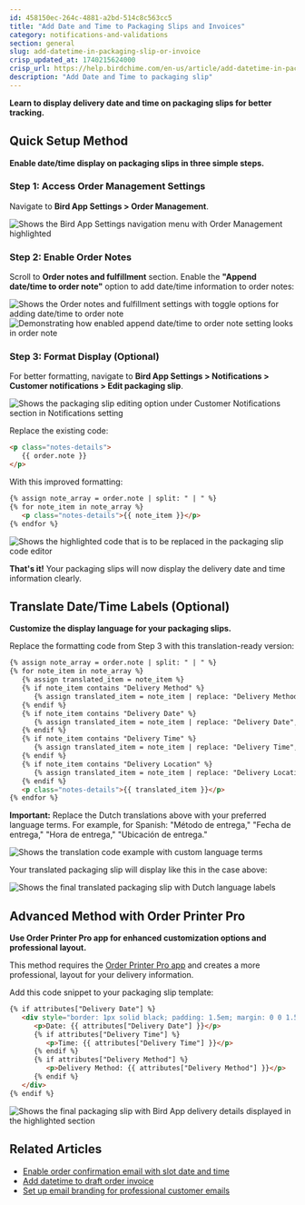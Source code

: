 ```yaml
---
id: 458150ec-264c-4881-a2bd-514c8c563cc5
title: "Add Date and Time to Packaging Slips and Invoices"
category: notifications-and-validations
section: general
slug: add-datetime-in-packaging-slip-or-invoice
crisp_updated_at: 1740215624000
crisp_url: https://help.birdchime.com/en-us/article/add-datetime-in-packaging-slip-or-invoice-m9smdk/
description: "Add Date and Time to packaging slip"
---
```


**Learn to display delivery date and time on packaging slips for better tracking.**

## Quick Setup Method

**Enable date/time display on packaging slips in three simple steps.**

### Step 1: Access Order Management Settings

Navigate to **Bird App Settings > Order Management**.

![Shows the Bird App Settings navigation menu with Order Management highlighted](https://storage.crisp.chat/users/helpdesk/website/ca826b447482b000/screenshot-2025-01-05-at-11441_1gz7zgy.png)

### Step 2: Enable Order Notes

Scroll to **Order notes and fulfillment** section. Enable the **"Append date/time to order note"** option to add date/time information to order notes:

![Shows the Order notes and fulfillment settings with toggle options for adding date/time to order note](https://storage.crisp.chat/users/helpdesk/website/ca826b447482b000/screenshot-2025-01-05-at-12012_16buo4o.png)
![Demonstrating how enabled append date/time to order note setting looks in order note](https://storage.crisp.chat/users/helpdesk/website/ca826b447482b000/screenshot-2023-04-12-at-12425_es9psn.png)

### Step 3: Format Display (Optional)

For better formatting, navigate to **Bird App Settings > Notifications > Customer notifications > Edit packaging slip**.

![Shows the packaging slip editing option under Customer Notifications section in Notifications setting](https://storage.crisp.chat/users/helpdesk/website/ca826b447482b000/screenshot-2025-01-06-223454_1qz7eny.png)

Replace the existing code:

```html
<p class="notes-details">
   {{ order.note }}
</p>
```

With this improved formatting:

```html
{% assign note_array = order.note | split: " | " %}
{% for note_item in note_array %}
   <p class="notes-details">{{ note_item }}</p>
{% endfor %}
```

![Shows the highlighted code that is to be replaced in the packaging slip code editor](https://storage.crisp.chat/users/helpdesk/website/ca826b447482b000/screenshot-2023-04-12-at-12555_1aqcc6.png)

**That's it!** Your packaging slips will now display the delivery date and time information clearly.

## Translate Date/Time Labels (Optional)

**Customize the display language for your packaging slips.**

Replace the formatting code from Step 3 with this translation-ready version:

```html
{% assign note_array = order.note | split: " | " %}
{% for note_item in note_array %}
   {% assign translated_item = note_item %}
   {% if note_item contains "Delivery Method" %}
      {% assign translated_item = note_item | replace: "Delivery Method", "Bezordmethode" %}
   {% endif %}
   {% if note_item contains "Delivery Date" %}
      {% assign translated_item = note_item | replace: "Delivery Date", "Bezorgdatum" %}
   {% endif %}
   {% if note_item contains "Delivery Time" %}
      {% assign translated_item = note_item | replace: "Delivery Time", "Aflevertijd" %}
   {% endif %}
   {% if note_item contains "Delivery Location" %}
      {% assign translated_item = note_item | replace: "Delivery Location", "bezorglocatie" %}
   {% endif %}
   <p class="notes-details">{{ translated_item }}</p>
{% endfor %}
```

**Important:** Replace the Dutch translations above with your preferred language terms. For example, for Spanish: "Método de entrega," "Fecha de entrega," "Hora de entrega," "Ubicación de entrega."

![Shows the translation code example with custom language terms](https://storage.crisp.chat/users/helpdesk/website/ca826b447482b000/untitled_1vv51yf.png)

Your translated packaging slip will display like this in the case above:

![Shows the final translated packaging slip with Dutch language labels](https://storage.crisp.chat/users/helpdesk/website/ca826b447482b000/image_i8g9ar.png)

## Advanced Method with Order Printer Pro

**Use Order Printer Pro app for enhanced customization options and professional layout.**

This method requires the [Order Printer Pro app](https://apps.shopify.com/order-printer-pro) and creates a more professional, layout for your delivery information.

Add this code snippet to your packaging slip template:

```html
{% if attributes["Delivery Date"] %}
   <div style="border: 1px solid black; padding: 1.5em; margin: 0 0 1.5em 0;">
      <p>Date: {{ attributes["Delivery Date"] }}</p>
      {% if attributes["Delivery Time"] %}
         <p>Time: {{ attributes["Delivery Time"] }}</p>
      {% endif %}
      {% if attributes["Delivery Method"] %}
         <p>Delivery Method: {{ attributes["Delivery Method"] }}</p>
      {% endif %}
   </div>
{% endif %}
```

![Shows the final packaging slip with Bird App delivery details displayed in the highlighted section](https://storage.crisp.chat/users/helpdesk/website/ca826b447482b000/image-45_wy4ojt.png)

## Related Articles

- [Enable order confirmation email with slot date and time](https://help.birdchime.com/en-us/article/enable-order-confirmation-email-with-slot-date-and-time-iju71t/)
- [Add datetime to draft order invoice](https://help.birdchime.com/en-us/article/add-datetime-to-draft-order-invoice-pmdpbi/)
- [Set up email branding for professional customer emails](https://help.birdchime.com/en-us/article/set-up-email-branding-for-professional-customer-emails-10v7eid/)
